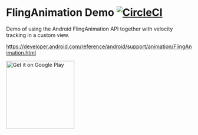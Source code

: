 FlingAnimation Demo [![CircleCI](https://circleci.com/gh/simonnorberg/fling-animation-demo.svg?style=svg)](https://circleci.com/gh/simonnorberg/fling-animation-demo)
===================

Demo of using the Android FlingAnimation API together with velocity tracking in a custom view.

https://developer.android.com/reference/android/support/animation/FlingAnimation.html

<a href="https://play.google.com/store/apps/details?id=net.simno.flinganimationdemo"><img alt="Get it on Google Play" src="https://play.google.com/intl/en_us/badges/images/generic/en-play-badge.png" width=185 /></a>
